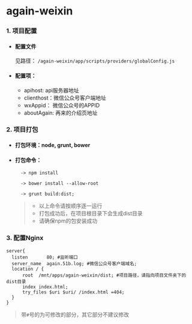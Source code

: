 # again-weixin  


### 1. 项目配置      


  * #### 配置文件  

    见路径： `/again-weixin/app/scripts/providers/globalConfig.js`  

  * #### 配置项：  

      * apihost: api服务器地址  
      * clienthost：微信公众号客户端地址  
      * wxAppid： 微信公众号的APPID  
      * aboutAgain: 再来的介绍页地址  


### 2. 项目打包  


  * #### 打包环境：node, grunt, bower  

  * #### 打包命令：  
    ```
      -> npm install

      -> bower install --allow-root

      -> grunt build:dist;
    ```

    > * 以上命令请按顺序逐一运行
    > * 打包成功后，在项目根目录下会生成dist目录  
    > * 请确保npm的包安装成功  


### 3. 配置Nginx  

  ```
  server{
    listen       80; #监听端口
    server_name  again.51b.log; #微信公众号客户端域名;
    location / {
        root  /mnt/apps/again-weixin/dist; #项目路径，请指向项目文件夹下的dist目录
        index index.html;
        try_files $uri $uri/ /index.html =404;
    }
  }
  ```

  > 带`#`号的为可修改的部分，其它部分不建议修改